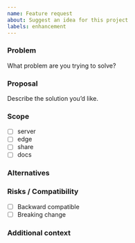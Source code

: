 ```yaml
---
name: Feature request
about: Suggest an idea for this project
labels: enhancement
---
```


### Problem
What problem are you trying to solve?

### Proposal
Describe the solution you’d like.

### Scope
- [ ] server
- [ ] edge
- [ ] share
- [ ] docs

### Alternatives

### Risks / Compatibility
- [ ] Backward compatible
- [ ] Breaking change

### Additional context